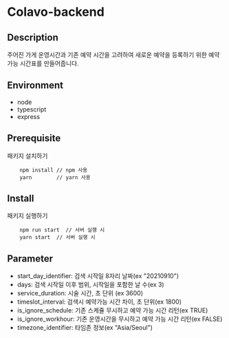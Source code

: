 # Colavo-backend

## Description

주어진 가게 운영시간과 기존 예약 시간을 고려하여 새로운 예약을 등록하기 위한 예약 가능 시간표를 만들어줍니다.

## Environment

- node
- typescript
- express

## Prerequisite

패키지 설치하기

```
    npm install // npm 사용
    yarn        // yarn 사용
```

## Install

패키지 실행하기

```
    npm run start  // 서버 실행 시
    yarn start  // 서버 실행 시
```

## Parameter

- start_day_identifier: 검색 시작일 8자리 날짜(ex "20210910")
- days: 검색 시작일 이후 범위, 시작일을 포함한 날 수(ex 3)
- service_duration: 시술 시간, 초 단위 (ex 3600)
- timeslot_interval: 검색시 예약가능 시간 차이, 초 단위(ex 1800)
- is_ignore_schedule: 기존 스케쥴 무시하고 예약 가능 시간 리턴(ex TRUE)
- is_ignore_workhour: 기존 운영시간을 무시하고 예약 가능 시간 리턴(ex FALSE)
- timezone_identifier: 타임존 정보(ex "Asia/Seoul")
